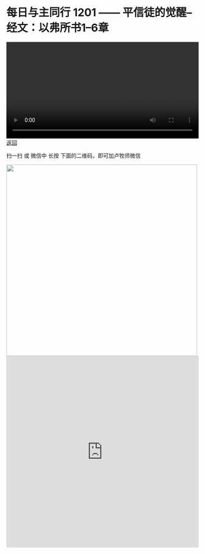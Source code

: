 # 每日与主同行 1201 —— 平信徒的觉醒–经文：以弗所书1–6章

<video width='100%' controls src='https://go2024.simai.life/api?redirect=https://r2.savefamily.net/@pastorpaulqiankunlu618/P7wDTyOVoLU.mp4?metric=PastorLu%26keyword=webpage%26type=video%26bot=26%26to=webpage'></video>
<a href='../daily.html'> 返回 </a>
<p>扫一扫 或 微信中 长按 下面的二维码，即可加卢牧师微信</p>
<img src='https://r2.savefamily.net/OVagt1.JPG' width='500px' />



<iframe width="100%" height="500" src="https://www.youtube.com/embed/P7wDTyOVoLU?si=zz5OCgHQvyW71w8c&amp;controls=0" title="YouTube video player" frameborder="0" allow="accelerometer; autoplay; clipboard-write; encrypted-media; gyroscope; picture-in-picture; web-share" referrerpolicy="strict-origin-when-cross-origin" allowfullscreen></iframe>
